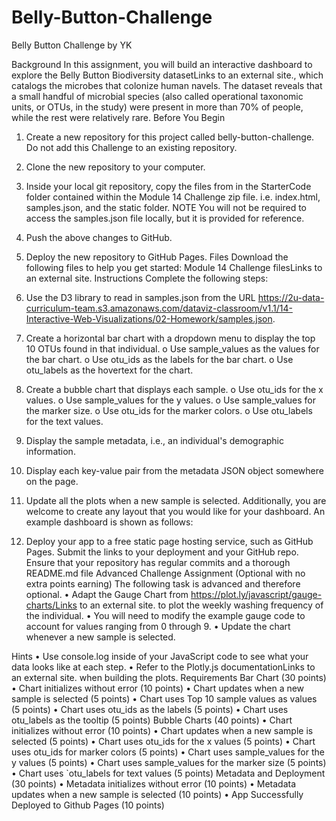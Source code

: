 # Belly-Button-Challenge
Belly Button Challenge by YK

Background
In this assignment, you will build an interactive dashboard to explore the Belly Button Biodiversity datasetLinks to an external site., which catalogs the microbes that colonize human navels.
The dataset reveals that a small handful of microbial species (also called operational taxonomic units, or OTUs, in the study) were present in more than 70% of people, while the rest were relatively rare.
Before You Begin
1.	Create a new repository for this project called belly-button-challenge. Do not add this Challenge to an existing repository.
2.	Clone the new repository to your computer.
3.	Inside your local git repository, copy the files from in the StarterCode folder contained within the Module 14 Challenge zip file. i.e. index.html, samples.json, and the static folder.
NOTE
You will not be required to access the samples.json file locally, but it is provided for reference.
4.	Push the above changes to GitHub.
5.	Deploy the new repository to GitHub Pages.
Files
Download the following files to help you get started:
Module 14 Challenge filesLinks to an external site.
Instructions
Complete the following steps:
1.	Use the D3 library to read in samples.json from the URL https://2u-data-curriculum-team.s3.amazonaws.com/dataviz-classroom/v1.1/14-Interactive-Web-Visualizations/02-Homework/samples.json.
2.	Create a horizontal bar chart with a dropdown menu to display the top 10 OTUs found in that individual.
o	Use sample_values as the values for the bar chart.
o	Use otu_ids as the labels for the bar chart.
o	Use otu_labels as the hovertext for the chart.
 
3.	Create a bubble chart that displays each sample.
o	Use otu_ids for the x values.
o	Use sample_values for the y values.
o	Use sample_values for the marker size.
o	Use otu_ids for the marker colors.
o	Use otu_labels for the text values.
 
4.	Display the sample metadata, i.e., an individual's demographic information.
5.	Display each key-value pair from the metadata JSON object somewhere on the page.
 
6.	Update all the plots when a new sample is selected. Additionally, you are welcome to create any layout that you would like for your dashboard. An example dashboard is shown as follows:
 
7.	Deploy your app to a free static page hosting service, such as GitHub Pages. Submit the links to your deployment and your GitHub repo. Ensure that your repository has regular commits and a thorough README.md file
Advanced Challenge Assignment (Optional with no extra points earning)
The following task is advanced and therefore optional.
•	Adapt the Gauge Chart from https://plot.ly/javascript/gauge-charts/Links to an external site. to plot the weekly washing frequency of the individual.
•	You will need to modify the example gauge code to account for values ranging from 0 through 9.
•	Update the chart whenever a new sample is selected.
 
Hints
•	Use console.log inside of your JavaScript code to see what your data looks like at each step.
•	Refer to the Plotly.js documentationLinks to an external site. when building the plots.
Requirements
Bar Chart (30 points)
•	Chart initializes without error (10 points)
•	Chart updates when a new sample is selected (5 points)
•	Chart uses Top 10 sample values as values (5 points)
•	Chart uses otu_ids as the labels (5 points)
•	Chart uses otu_labels as the tooltip (5 points)
Bubble Charts (40 points)
•	Chart initializes without error (10 points)
•	Chart updates when a new sample is selected (5 points)
•	Chart uses otu_ids for the x values (5 points)
•	Chart uses otu_ids for marker colors (5 points)
•	Chart uses sample_values for the y values (5 points)
•	Chart uses sample_values for the marker size (5 points)
•	Chart uses `otu_labels for text values (5 points)
Metadata and Deployment (30 points)
•	Metadata initializes without error (10 points)
•	Metadata updates when a new sample is selected (10 points)
•	App Successfully Deployed to Github Pages (10 points)
